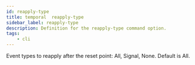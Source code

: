 ```yaml
---
id: reapply-type
title: temporal  reapply-type
sidebar_label: reapply-type
description: Definition for the reapply-type command option.
tags:
	- cli
---
```


Event types to reapply after the reset point: All, Signal, None.
Default is All.
